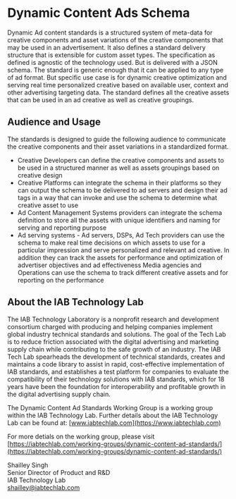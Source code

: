 # Dynamic Content Ads Schema #

Dynamic Ad content standards is a structured system of meta-data for creative components and asset variations of the creative components that may be used in an advertisement. It also defines a standard delivery structure that is extensible for custom asset types.
The specification as defined is agnostic of the technology used. But is delivered with a JSON schema.
The standard is generic enough that it can be applied to any type of ad format. But specific use case is for dynamic creative optimization and serving real time personalized creative based on available user, context and other advertising targeting data. 
The standard defines all the creative assets that can be used in an ad creative as well as creative groupings.

## Audience and Usage ##

The standards is designed to guide the following audience to communicate the creative components and their asset variations in a standardized format.
* Creative Developers can define the creative components and assets to be used in a structured manner as well as assets groupings based on creative design
* Creative Platforms can integrate the schema in their platforms so they can output the schema to be delivered to ad servers and design their ad tags in a way that can invoke and use the schema to determine what creative asset to use
* Ad Content Management Systems providers can integrate the schema definition to store all the assets with unique identifiers and naming for serving and reporting purpose
* Ad serving systems - Ad servers, DSPs, Ad Tech providers can use the schema to make real time decisions on which assets to use for a particular impression and serve personalized and relevant ad creative. In addition they can track the assets for performance and optimization of advertiser objectives and ad effectiveness
Media agencies and Operations can use the schema to track different creative assets and for reporting on the performance

## About the IAB Technology Lab ##

The IAB Technology Laboratory is a nonprofit research and development consortium charged with producing and helping companies implement global industry technical standards and solutions. The goal of the Tech Lab is to reduce friction associated with the digital advertising and marketing supply chain while contributing to the safe growth of an industry.
The IAB Tech Lab spearheads the development of technical standards, creates and maintains a code library to assist in rapid, cost-effective implementation of IAB standards, and establishes a test platform for companies to evaluate the compatibility of their technology solutions with IAB standards, which for 18 years have been the foundation for interoperability and profitable growth in the digital advertising supply chain.

The Dynamic Content Ad Standards Working Group is a working group within the IAB Technology Lab. Further details about the IAB Technology Lab can be found at: [www.iabtechlab.com](https://www.iabtechlab.com)

For more detials on the working group, please visit [https://iabtechlab.com/working-groups/dynamic-content-ad-standards/](https://iabtechlab.com/working-groups/dynamic-content-ad-standards/)

Shailley Singh  
Senior Director of Product and R&D  
IAB Technology Lab  
[shailley@iabtechlab.com](mailto:shailley@iabtechlab.com)

